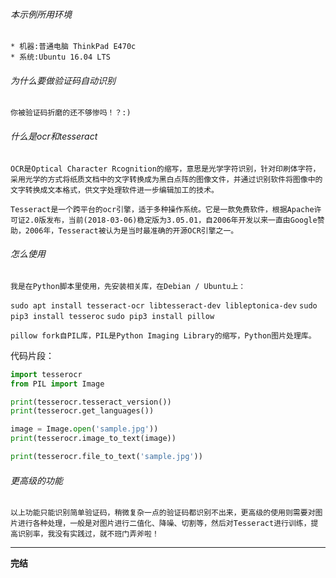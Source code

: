 ###### 本示例所用环境

    * 机器:普通电脑 ThinkPad E470c
    * 系统:Ubuntu 16.04 LTS

###### 为什么要做验证码自动识别
	你被验证码折磨的还不够惨吗！？:)

###### 什么是ocr和tesseract
    OCR是Optical Character Rcognition的缩写，意思是光学字符识别，针对印刷体字符，采用光学的方式将纸质文档中的文字转换成为黑白点阵的图像文件，并通过识别软件将图像中的文字转换成文本格式，供文字处理软件进一步编辑加工的技术。

    Tesseract是一个跨平台的ocr引擎，适于多种操作系统。它是一款免费软件，根据Apache许可证2.0版发布，当前(2018-03-06)稳定版为3.05.01，自2006年开发以来一直由Google赞助，2006年，Tesseract被认为是当时最准确的开源OCR引擎之一。

###### 怎么使用
    我是在Python脚本里使用，先安装相关库，在Debian / Ubuntu上：
`sudo apt install tesseract-ocr libtesseract-dev libleptonica-dev`
`sudo pip3 install tesseroc`
`sudo pip3 install pillow`

    pillow fork自PIL库，PIL是Python Imaging Library的缩写，Python图片处理库。

代码片段：
```python
import tesserocr
from PIL import Image

print(tesserocr.tesseract_version())
print(tesserocr.get_languages())

image = Image.open('sample.jpg'))
print(tesserocr.image_to_text(image))

print(tesserocr.file_to_text('sample.jpg'))
```

###### 更高级的功能
	以上功能只能识别简单验证码，稍微复杂一点的验证码都识别不出来，更高级的使用则需要对图片进行各种处理，一般是对图片进行二值化、降噪、切割等，然后对Tesseract进行训练，提高识别率，我没有实践过，就不班门弄斧啦！

***
__完结__
